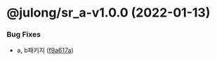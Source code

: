 # @julong/sr_a-v1.0.0 (2022-01-13)


### Bug Fixes

* a, b패키지 ([f9a617a](https://github.com/jl917/sr_lerna_npm_sample/commit/f9a617aceb61e6fd66928b6a1e3707d9d81713b8))

